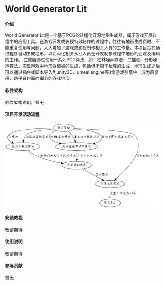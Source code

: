# World Generator Lit

#### 介绍
World Generator Lit是一个基于PCG的过程化开源地形生成器，属于游戏开发过程中的应用工具。在游戏开发或影视特效制作的过程中，往往有地形生成费时、不能重复使用等问题，大大增加了游戏或影视制作相关人员的工作量。本项目旨在通过程序自动生成地形，以此简化相关从业人员在开发制作过程中地形的创建及编辑的工作。
生成器通过使用一系列PCG算法，如：柏林噪声算法、二插值、分形噪声算法，实现游戏中地形及植被的生成，包括但不限于纹理的生成，地形生成之后可以通过插件或脚本导入到unity3D、unreal engine等3维游戏引擎中，成为高复用、跨平台的面向细节的游戏地形。

#### 软件架构
软件架构说明，暂无

#### 项目开发活动流程
![项目AOE](NetworkGraph/AOE.png)

#### 安装教程

敬请期待

#### 使用说明

敬请期待

#### 参与贡献

暂无
